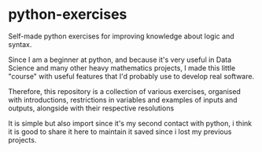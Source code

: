 # python-exercises
Self-made python exercises for improving knowledge about logic and syntax.

Since I am a beginner at python, and because it's very useful in Data Science and many other heavy mathematics projects,
I made this little "course" with useful features that I'd probably use to develop real software.

Therefore, this repository is a collection of various exercises, organised with introductions,
restrictions in variables and examples of inputs and outputs, alongside with their respective resolutions

It is simple but also import since it's my second contact with python, i think it is good to share it here to maintain it saved since i lost my previous projects.
